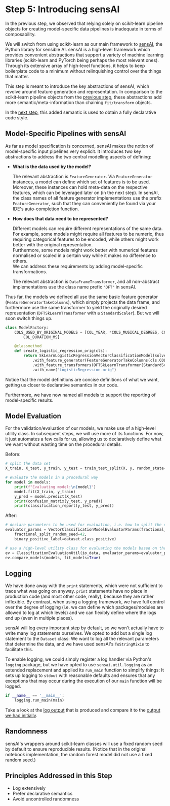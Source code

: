 # Step 5: Introducing sensAI

In the previous step, we observed that relying solely on scikit-learn pipeline objects 
for creating model-specific data pipelines is inadequate in terms of composability.

We will switch from using scikit-learn as our main framework to 
[sensAI](https://github.com/aai-institute/sensAI), the Python library for sensible AI.
sensAI is a high-level framework which provides convenient abstractions that
support a variety of machine learning libraries (scikit-learn and PyTorch being
perhaps the most relevant ones).
Through its extensive array of high-level functions, it helps to keep boilerplate
code to a minimum without relinquishing control over the things that matter.

This step is meant to introduce the key abstractions of sensAI, which revolve around
feature generation and representation. In comparison to the scikit-learn pipeline
objects from the [previous step](../step04-model-specific-pipelines/README.md), these
abstractions add more semantic/meta-information than chaining ``fit/transform`` objects.

In the [next step](../step06-feature-representation/README.md), this added 
semantic is used to obtain a fully declarative code style.


## Model-Specific Pipelines with sensAI

As far as model specification is concerned, sensAI makes the notion of model-specific
input pipelines very explicit. It introduces two key abstractions to address
the two central modelling aspects of defining:

  * **What is the data used by the model?**
    
    The relevant abstraction is `FeatureGenerator`. 
    Via `FeatureGenerator` instances, a model can define which set of features is to be used. 
    Moreover, these instances can hold meta-data on the respective features,
    which can be leveraged later on (in the next step).
    In sensAI, the class names of all feature generator implementations use the prefix
    `FeatureGenerator`, such that they can conveniently be found via your IDE's 
    auto-completion function.

  * **How does that data need to be represented?**
    
    Different models can require different representations of the same data.
    For example, some models might require all features to be numeric, thus 
    requiring categorical features to be encoded, while others might work better
    with the original representation.   
    Furthermore, some models might work better with numerical features normalised or 
    scaled in a certain way while it makes no difference to others.  
    We can address these requirements by adding model-specific transformations.
 
    The relevant abstraction is `DataFrameTransformer`, and all non-abstract 
    implementations use the class name prefix `"DFT"` in sensAI.

Thus far, the models we defined all use the same basic feature generator 
(`FeatureGeneratorTakeColumns`), which simply projects the data frame,
and furthermore use the same transformer to yield the originally desired
representation (`DFTSkLearnTransformer` with a `StandardScaler`).
But we will soon switch things up.

```python
class ModelFactory:
    COLS_USED_BY_ORIGINAL_MODELS = [COL_YEAR, *COLS_MUSICAL_DEGREES, COL_KEY, COL_MODE, COL_TEMPO, COL_TIME_SIGNATURE, COL_LOUDNESS,
        COL_DURATION_MS]

    @classmethod
    def create_logistic_regression_orig(cls):
        return SkLearnLogisticRegressionVectorClassificationModel(solver='lbfgs', max_iter=1000) \
            .with_feature_generator(FeatureGeneratorTakeColumns(cls.COLS_USED_BY_ORIGINAL_MODELS)) \
            .with_feature_transformers(DFTSkLearnTransformer(StandardScaler())) \
            .with_name("LogisticRegression-orig")
```

Notice that the model definitions are concise definitions of what we want, getting
us closer to declarative semantics in our code.

Furthermore, we have now named all models to support the reporting of model-specific results.

## Model Evaluation

For the validation/evaluation of our models, we make use of a high-level utility class.
In subsequent steps, we will use more of its functions. 
For now, it just automates a few calls for us, allowing us to declaratively define
what we want without wasting time on the procedural details.

Before:
```python
# split the data set
X_train, X_test, y_train, y_test = train_test_split(X, y, random_state=42, test_size=0.3, shuffle=True)

# evaluate the models in a procedural way
for model in models:
    print(f"Evaluating model:\n{model}")
    model.fit(X_train, y_train)
    y_pred = model.predict(X_test)
    print(confusion_matrix(y_test, y_pred))
    print(classification_report(y_test, y_pred))
```
After:

```python
# declare parameters to be used for evaluation, i.e. how to split the data (fraction and random seed)
evaluator_params = VectorClassificationModelEvaluatorParams(fractional_split_test_fraction=0.3,
    fractional_split_random_seed=42,
    binary_positive_label=dataset.class_positive)

# use a high-level utility class for evaluating the models based on these parameters
ev = ClassificationEvaluationUtil(io_data, evaluator_params=evaluator_params)
ev.compare_models(models, fit_models=True)
```


## Logging

We have done away with the `print` statements, which were not sufficient to trace
what was going on anyway. 
`print` statements have no place in production code (and most other code, really), 
because they are rather inflexible.
By contrast, when using a logging framework, we have full control over the degree of logging (i.e. we 
can define which packages/modules are allowed to log at which levels) and we can flexibly
define where the logs end up (even in multiple places).

sensAI will log every important step by default, so we won't actually have to write 
many log statements ourselves.
We opted to add but a single log statement to the `Dataset` class:
We want to log all the relevant parameters that determine the data, and we have 
used sensAI's `ToStringMixin` to facilitate this.

To enable logging, we could simply register a log handler via Python's `logging`
package, but we have opted to use `sensai.util.logging` as an extended replacement 
and applied its `run_main` function to simplify things:
It sets up logging to `stdout` with reasonable defaults and ensures that any exceptions that may occur
during the execution of our `main` function will be logged.

```python
if __name__ == '__main__':
    logging.run_main(main)
```

Take a look at the [log output](output.txt) that is produced and compare it to 
the [output we had initially](../step02-dataset-representation/output.txt).

## Randomness

sensAI's wrappers around scikit-learn classes will use a fixed random seed by default
to ensure reproducible results.
(Notice that in the original notebook implementation, the random forest model did not 
use a fixed random seed.)

## Principles Addressed in this Step

* Log extensively
* Prefer declarative semantics
* Avoid uncontrolled randomness